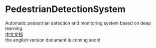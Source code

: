# PedestrianDetectionSystem
Automatic pedestrian detection and monitoring system based on deep learning.<br>
[中文文档](https://github.com/zhangpengpengpeng/PedestrianDetectionSystem/blob/master/README_zh.md)<br>
the english version document is coming soon!
